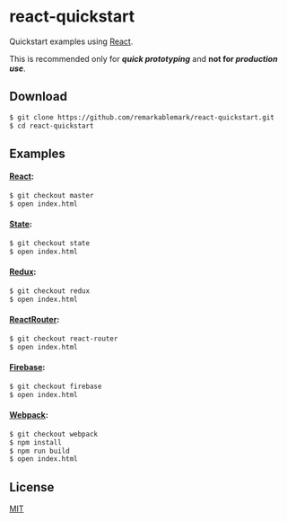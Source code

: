 # react-quickstart

Quickstart examples using [React](https://facebook.github.io/react/).

This is recommended only for **_quick prototyping_** and **not for _production use_**.

## Download

```sh
$ git clone https://github.com/remarkablemark/react-quickstart.git
$ cd react-quickstart
```

## Examples

#### [React](https://github.com/facebook/react):

```sh
$ git checkout master
$ open index.html
```

#### [State](https://facebook.github.io/react/docs/interactivity-and-dynamic-uis.html#how-state-works):

```sh
$ git checkout state
$ open index.html
```

#### [Redux](https://github.com/reactjs/redux):

```sh
$ git checkout redux
$ open index.html
```

#### [ReactRouter](https://github.com/reactjs/react-router):

```sh
$ git checkout react-router
$ open index.html
```

#### [Firebase](https://firebase.google.com):

```sh
$ git checkout firebase
$ open index.html
```

#### [Webpack](https://webpack.github.io):

```sh
$ git checkout webpack
$ npm install
$ npm run build
$ open index.html
```

## License

[MIT](https://github.com/remarkablemark/react-quickstart/blob/master/LICENSE)
